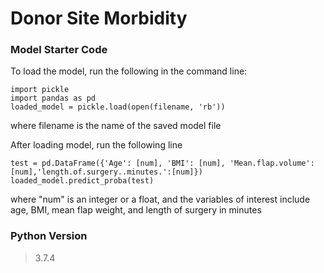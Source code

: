 # Donor Site Morbidity 
### Model Starter Code
To load the model, run the following in the command line:
```
import pickle
import pandas as pd
loaded_model = pickle.load(open(filename, 'rb'))
```
where filename is the name of the saved model file


After loading model, run the following line
```
test = pd.DataFrame({'Age': [num], 'BMI': [num], 'Mean.flap.volume': [num],'length.of.surgery..minutes.':[num]})
loaded_model.predict_proba(test)
```
where "num" is an integer or a float, and the variables of interest include age, BMI, mean flap weight, and length of surgery in minutes

### Python Version
>3.7.4
